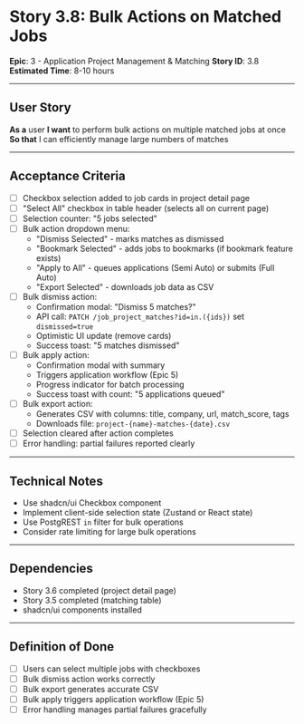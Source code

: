 # Story 3.8: Bulk Actions on Matched Jobs

**Epic**: 3 - Application Project Management & Matching
**Story ID**: 3.8
**Estimated Time**: 8-10 hours

---

## User Story

**As a** user
**I want** to perform bulk actions on multiple matched jobs at once
**So that** I can efficiently manage large numbers of matches

---

## Acceptance Criteria

- [ ] Checkbox selection added to job cards in project detail page
- [ ] "Select All" checkbox in table header (selects all on current page)
- [ ] Selection counter: "5 jobs selected"
- [ ] Bulk action dropdown menu:
  - "Dismiss Selected" - marks matches as dismissed
  - "Bookmark Selected" - adds jobs to bookmarks (if bookmark feature exists)
  - "Apply to All" - queues applications (Semi Auto) or submits (Full Auto)
  - "Export Selected" - downloads job data as CSV
- [ ] Bulk dismiss action:
  - Confirmation modal: "Dismiss 5 matches?"
  - API call: `PATCH /job_project_matches?id=in.({ids})` set `dismissed=true`
  - Optimistic UI update (remove cards)
  - Success toast: "5 matches dismissed"
- [ ] Bulk apply action:
  - Confirmation modal with summary
  - Triggers application workflow (Epic 5)
  - Progress indicator for batch processing
  - Success toast with count: "5 applications queued"
- [ ] Bulk export action:
  - Generates CSV with columns: title, company, url, match_score, tags
  - Downloads file: `project-{name}-matches-{date}.csv`
- [ ] Selection cleared after action completes
- [ ] Error handling: partial failures reported clearly

---

## Technical Notes

- Use shadcn/ui Checkbox component
- Implement client-side selection state (Zustand or React state)
- Use PostgREST `in` filter for bulk operations
- Consider rate limiting for large bulk operations

---

## Dependencies

- Story 3.6 completed (project detail page)
- Story 3.5 completed (matching table)
- shadcn/ui components installed

---

## Definition of Done

- [ ] Users can select multiple jobs with checkboxes
- [ ] Bulk dismiss action works correctly
- [ ] Bulk export generates accurate CSV
- [ ] Bulk apply triggers application workflow (Epic 5)
- [ ] Error handling manages partial failures gracefully
